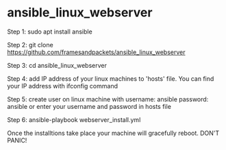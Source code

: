 # ansible_linux_webserver

Step 1: 
sudo apt install ansible

Step 2:
git clone https://github.com/framesandpackets/ansible_linux_webserver

Step 3:
cd ansible_linux_webserver

Step 4:
add IP address of your linux machines to 'hosts' file. You can find your IP address with ifconfig command

Step 5: 
create user on linux machine with username: ansible password: ansible or enter your username and password in hosts file

Step 6:
ansible-playbook webserver_install.yml


Once the installtions take place your machine will gracefully reboot. DON'T PANIC!
